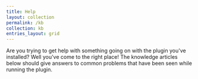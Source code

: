 ```yaml
---
title: Help
layout: collection
permalink: /kb
collection: kb
entries_layout: grid
---
```


Are you trying to get help with something going on with the plugin you've installed? Well you've come to the right place! The knowledge articles below should give answers to common problems that have been seen while running the plugin.